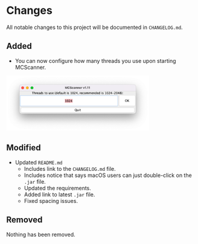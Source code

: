 # Changes
All notable changes to this project will be documented in `CHANGELOG.md`.
## Added
* You can now configure how many threads you use upon starting MCScanner.
<img alt="Image of thread menu" height="75%" src="images/1_11-threadmenu.png" width="75%"/>

## Modified
* Updated `README.md`
  * Includes link to the `CHANGELOG.md` file.
  * Includes notice that says macOS users can just double-click on the `.jar` file.
  * Updated the requirements.
  * Added link to latest `.jar` file.
  * Fixed spacing issues.

## Removed
Nothing has been removed.